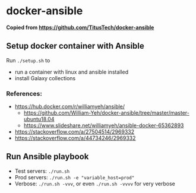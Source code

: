 # docker-ansible

**Copied from https://github.com/TitusTech/docker-ansible**

## Setup docker container with Ansible
Run `./setup.sh` to
- run a container with linux and ansible installed
- install Galaxy collections

### References:
- https://hub.docker.com/r/williamyeh/ansible/
  - https://github.com/William-Yeh/docker-ansible/tree/master/master-ubuntu18.04
  - https://www.slideshare.net/williamyeh/ansible-docker-65362893
- https://stackoverflow.com/a/27504514/2969332
- https://stackoverflow.com/a/44734246/2969332

## Run Ansible playbook
- Test servers: `./run.sh`
- Prod servers: `./run.sh -e "variable_host=prod"`
- Verbose: `./run.sh -vvv`, or even `./run.sh -vvvv` for very verbose
